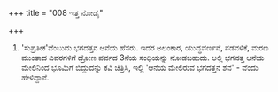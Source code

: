 +++
title = "008 ಇತ್ತ ನೋಡೈ"

+++
1) 'ಸುಪ್ರತೀಕ'ವೆಂಬುದು ಭಗದತ್ತನ ಆನೆಯ ಹೆಸರು. ಇದರ ಅಲಂಕಾರ, ಯುದ್ಧವರ್ಣನೆ, ನಡವಳಿಕೆ, ಮರಣ ಮುಂತಾದ ವಿವರಗಳಿಗೆ ದ್ರೋಣ ಪರ್ವದ 3ನೆಯ ಸಂಧಿಯನ್ನು ನೋಡಬಹುದು. ಅಲ್ಲಿ ಭಗದತ್ತ ಆನೆಯ ಮೇಲಿನಿಂದ ಭೂಮಿಗೆ ಬಿದ್ದುದನ್ನು ಕವಿ ಚಿತ್ರಿಸಿ, ಇಲ್ಲಿ 'ಆನೆಯ ಮೇಲಿರುವ ಭಗದತ್ತನ ಶವ' - ವೆಂದು ಹೇಳಿದ್ದಾನೆ.